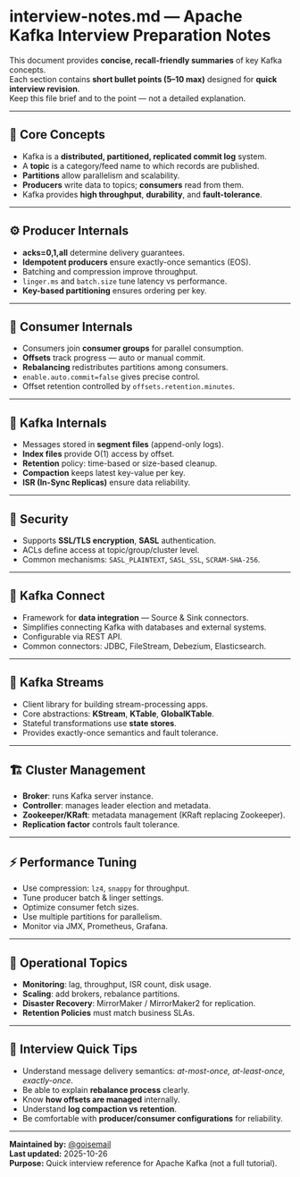 # interview-notes.md — Apache Kafka Interview Preparation Notes

This document provides **concise, recall-friendly summaries** of key Kafka concepts.  
Each section contains **short bullet points (5–10 max)** designed for **quick interview revision**.  
Keep this file brief and to the point — not a detailed explanation.

---

## 🧩 Core Concepts

- Kafka is a **distributed, partitioned, replicated commit log** system.
- A **topic** is a category/feed name to which records are published.
- **Partitions** allow parallelism and scalability.
- **Producers** write data to topics; **consumers** read from them.
- Kafka provides **high throughput**, **durability**, and **fault-tolerance**.

---

## ⚙️ Producer Internals

- **acks=0,1,all** determine delivery guarantees.
- **Idempotent producers** ensure exactly-once semantics (EOS).
- Batching and compression improve throughput.
- `linger.ms` and `batch.size` tune latency vs performance.
- **Key-based partitioning** ensures ordering per key.

---

## 🧠 Consumer Internals

- Consumers join **consumer groups** for parallel consumption.
- **Offsets** track progress — auto or manual commit.
- **Rebalancing** redistributes partitions among consumers.
- `enable.auto.commit=false` gives precise control.
- Offset retention controlled by `offsets.retention.minutes`.

---

## 🧱 Kafka Internals

- Messages stored in **segment files** (append-only logs).
- **Index files** provide O(1) access by offset.
- **Retention** policy: time-based or size-based cleanup.
- **Compaction** keeps latest key-value per key.
- **ISR (In-Sync Replicas)** ensure data reliability.

---

## 🔐 Security

- Supports **SSL/TLS encryption**, **SASL** authentication.
- ACLs define access at topic/group/cluster level.
- Common mechanisms: `SASL_PLAINTEXT`, `SASL_SSL`, `SCRAM-SHA-256`.

---

## 🧩 Kafka Connect

- Framework for **data integration** — Source & Sink connectors.
- Simplifies connecting Kafka with databases and external systems.
- Configurable via REST API.
- Common connectors: JDBC, FileStream, Debezium, Elasticsearch.

---

## 🧮 Kafka Streams

- Client library for building stream-processing apps.
- Core abstractions: **KStream**, **KTable**, **GlobalKTable**.
- Stateful transformations use **state stores**.
- Provides exactly-once semantics and fault tolerance.

---

## 🏗️ Cluster Management

- **Broker**: runs Kafka server instance.
- **Controller**: manages leader election and metadata.
- **Zookeeper/KRaft**: metadata management (KRaft replacing Zookeeper).
- **Replication factor** controls fault tolerance.

---

## ⚡ Performance Tuning

- Use compression: `lz4`, `snappy` for throughput.
- Tune producer batch & linger settings.
- Optimize consumer fetch sizes.
- Use multiple partitions for parallelism.
- Monitor via JMX, Prometheus, Grafana.

---

## 🧰 Operational Topics

- **Monitoring**: lag, throughput, ISR count, disk usage.
- **Scaling**: add brokers, rebalance partitions.
- **Disaster Recovery**: MirrorMaker / MirrorMaker2 for replication.
- **Retention Policies** must match business SLAs.

---

## 🎯 Interview Quick Tips

- Understand message delivery semantics: *at-most-once, at-least-once, exactly-once*.
- Be able to explain **rebalance process** clearly.
- Know **how offsets are managed** internally.
- Understand **log compaction vs retention**.
- Be comfortable with **producer/consumer configurations** for reliability.

---

**Maintained by:** [@goisemail](https://github.com/goisemail)  
**Last updated:** 2025-10-26  
**Purpose:** Quick interview reference for Apache Kafka (not a full tutorial).

